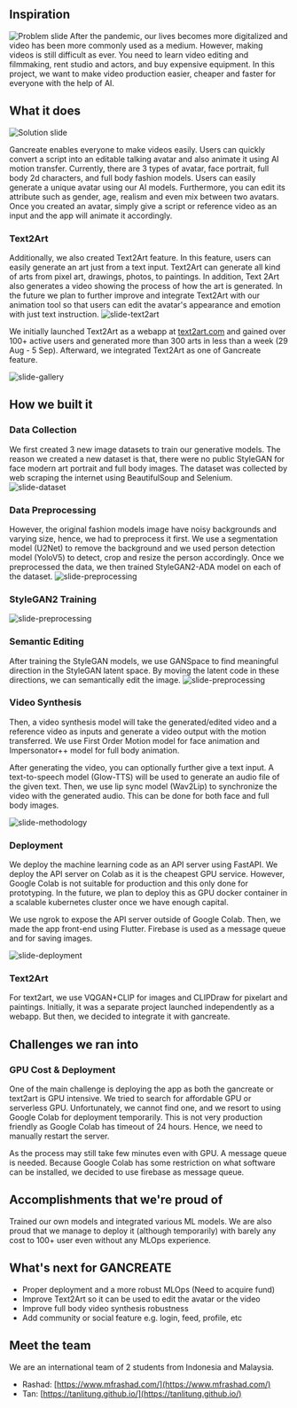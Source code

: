 ## Inspiration
![Problem slide](https://github.com/mfrashad/gancreate-saai/blob/main/images/slide-problem.PNG?raw=true)
After the pandemic, our lives becomes more digitalized and video has been more commonly used as a medium. However, making videos is still difficult as ever. You need to learn video editing and filmmaking, rent studio and actors, and buy expensive equipment. In this project, we want to make video production easier, cheaper and faster for everyone with the help of AI.


## What it does
![Solution slide](https://github.com/mfrashad/gancreate-saai/blob/main/images/gancreate-thumbnail.gif?raw=true)


Gancreate enables everyone to make videos easily. Users can quickly convert a script into an editable talking avatar and also animate it using AI motion transfer. Currently, there are 3 types of avatar, face portrait, full body 2d characters, and full body fashion models. Users can easily generate a unique avatar  using our AI models. Furthermore, you can edit its attribute such as gender, age, realism and even mix between two avatars. Once you created an avatar, simply give a script or reference video as an input and the app will animate it accordingly.


### Text2Art
Additionally, we also created Text2Art feature. In this feature, users can easily generate an art just from a text input. Text2Art can generate all kind of arts from pixel art, drawings, photos, to paintings. In addition, Text 2Art also generates a video showing the process of how the art is generated. In the future we plan to further improve and integrate Text2Art with our animation tool so that users can edit the avatar's appearance and emotion with just text instruction.
![slide-text2art](https://github.com/mfrashad/gancreate-saai/blob/main/images/text2art.PNG?raw=true)

We initially launched Text2Art as a webapp at [text2art.com](https://text2art.com/) and gained over 100+ active users and generated more than 300 arts in less than a week (29 Aug - 5 Sep). Afterward, we integrated Text2Art as one of Gancreate feature.

![slide-gallery](https://github.com/mfrashad/gancreate-saai/blob/main/images/text2art-gallery.PNG?raw=true)




## How we built it
### Data Collection
We first created 3 new image datasets to train our generative models. The reason we created a new dataset is that, there were no public StyleGAN for face modern art portrait and full body images.
The dataset was collected by web scraping the internet using BeautifulSoup and Selenium. 
![slide-dataset](https://github.com/mfrashad/gancreate-saai/blob/main/images/dataset.PNG?raw=true)


### Data Preprocessing
However, the original fashion models image have noisy backgrounds and varying size, hence, we had to preprocess it first. We use a segmentation model (U2Net) to remove the background and we used person detection model (YoloV5) to detect, crop and resize the person accordingly. Once we preprocessed the data, we then trained StyleGAN2-ADA model on each of the dataset.
![slide-preprocessing](https://github.com/mfrashad/gancreate-saai/blob/main/images/preprocessing.PNG?raw=true)


### StyleGAN2 Training
![slide-preprocessing](https://github.com/mfrashad/gancreate-saai/blob/main/images/generated-results.gif?raw=true)


### Semantic Editing
After training the StyleGAN models, we use GANSpace to find meaningful direction in the StyleGAN latent space. By moving the latent code in these directions, we can semantically edit the image. 
![slide-preprocessing](https://github.com/mfrashad/gancreate-saai/blob/main/images/character-semantic-editing.gif?raw=true)


### Video Synthesis
Then, a video synthesis model will take the generated/edited video and a reference video as inputs and generate a video output with the motion transferred. We use First Order Motion model for face animation and Impersonator++ model for full body animation. 

After generating the video, you can optionally further give a text input. A text-to-speech model (Glow-TTS) will be used to generate an audio file of the given text. Then, we use lip sync model (Wav2Lip) to synchronize the video with the generated audio. This can be done for both face and full body images.

![slide-methodology](https://github.com/mfrashad/gancreate-saai/blob/main/images/methodology.PNG?raw=true)

### Deployment
We deploy the machine learning code as an API server using FastAPI. We deploy the API server on Colab as it is the cheapest GPU service. However, Google Colab is not suitable for production and this only done for prototyping. In the future, we plan to deploy this as GPU docker container in a scalable kubernetes cluster once we have enough capital. 

We use ngrok to expose the API server outside of Google Colab. Then, we made the app front-end using Flutter. Firebase is used as a message queue and for saving images.

![slide-deployment](https://github.com/mfrashad/gancreate-saai/blob/main/images/deployment.PNG?raw=true)

### Text2Art
For text2art, we use VQGAN+CLIP for images and CLIPDraw for pixelart and paintings. Initially, it was a separate project launched independently as a webapp. But then, we decided to integrate it with gancreate.



## Challenges we ran into
### GPU Cost & Deployment
One of the main challenge is deploying the app as both the gancreate or text2art is GPU intensive. We tried to search for affordable GPU or serverless GPU. Unfortunately, we cannot find one, and we resort to using Google Colab for deployment temporarily. This is not very production friendly as Google Colab has timeout of 24 hours. Hence, we need to manually restart the server. 

As the process may still take few minutes even with GPU. A message queue is needed. Because Google Colab has some restriction on what software can be installed, we decided to use firebase as message queue.

## Accomplishments that we're proud of
Trained our own models and integrated various ML models. We are also proud that we manage to deploy it (although temporarily) with barely any cost to 100+ user even without any MLOps experience.

## What's next for GANCREATE
- Proper deployment and a more robust MLOps (Need to acquire fund)
- Improve Text2Art so it can be used to edit the avatar or the video
- Improve full body video synthesis robustness
- Add community or social feature e.g. login, feed, profile, etc

## Meet the team
We are an international team of 2 students from Indonesia and Malaysia. 
- Rashad: [https://www.mfrashad.com/](https://www.mfrashad.com/)
- Tan: [https://tanlitung.github.io/](https://tanlitung.github.io/)
